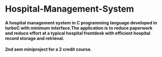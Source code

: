 # Hospital-Management-System
#### A hospital management system in C programming language developed in turboC with minimum interface.The application is to reduce paperwork and reduce effort at a typical hospital frontdesk with efficient hospital record storage and retrieval.
#### 2nd sem miniproject for a 2 credit course.
